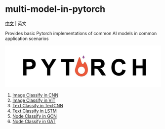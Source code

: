 # multi-model-in-pytorch

[中文](README_cn.md) | 英文

Provides basic Pytorch implementations of common AI models in common application scenarios

![img](logo.jpg)

1. [Image Classify in CNN](image_classify_in_CNN/README.md)
2. [Image Classify in ViT](image_classify_in_ViT/README.md)
3. [Text Classify in TextCNN](text_classify_in_TextCNN/README.md)
4. [Text Classify in LSTM](text_classify_in_LSTM/README.md)
5. [Node Classify in GCN](node_classify_in_GCN/README.md)
6. [Node Classify in GAT](node_classify_in_GAT/README.md)